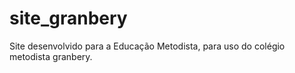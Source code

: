 # site_granbery

Site desenvolvido para a Educação Metodista, para uso do colégio metodista granbery. 
